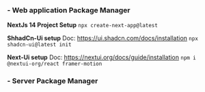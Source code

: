 ### - Web application Package Manager

**NextJs 14 Project Setup**
`npx create-next-app@latest`

**ShhadCn-Ui setup**
Doc: https://ui.shadcn.com/docs/installation
`npx shadcn-ui@latest init`

**Next-Ui setup**
Doc: https://nextui.org/docs/guide/installation
`npm i @nextui-org/react framer-motion`

### - Server Package Manager
